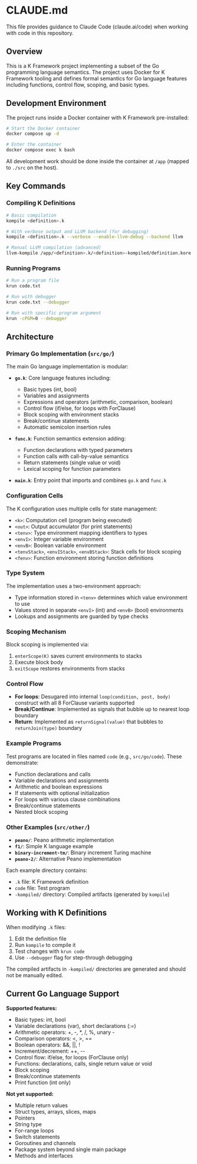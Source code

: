 # CLAUDE.md

This file provides guidance to Claude Code (claude.ai/code) when working with code in this repository.

## Overview

This is a K Framework project implementing a subset of the Go programming language semantics. The project uses Docker for K Framework tooling and defines formal semantics for Go language features including functions, control flow, scoping, and basic types.

## Development Environment

The project runs inside a Docker container with K Framework pre-installed:

```bash
# Start the Docker container
docker compose up -d

# Enter the container
docker compose exec k bash
```

All development work should be done inside the container at `/app` (mapped to `./src` on the host).

## Key Commands

### Compiling K Definitions

```bash
# Basic compilation
kompile <definition>.k

# With verbose output and LLVM backend (for debugging)
kompile <definition>.k --verbose --enable-llvm-debug --backend llvm

# Manual LLVM compilation (advanced)
llvm-kompile /app/<definition>.k/<definition>-kompiled/definition.kore /app/<definition>.k/<definition>-kompiled/dt main -g -O1 -o /app/<definition>.k/<definition>-kompiled/interpreter -- -g
```

### Running Programs

```bash
# Run a program file
krun code.txt

# Run with debugger
krun code.txt --debugger

# Run with specific program argument
krun -cPGM=0 --debugger
```

## Architecture

### Primary Go Implementation (`src/go/`)

The main Go language implementation is modular:

- **`go.k`**: Core language features including:
  - Basic types (int, bool)
  - Variables and assignments
  - Expressions and operators (arithmetic, comparison, boolean)
  - Control flow (if/else, for loops with ForClause)
  - Block scoping with environment stacks
  - Break/continue statements
  - Automatic semicolon insertion rules

- **`func.k`**: Function semantics extension adding:
  - Function declarations with typed parameters
  - Function calls with call-by-value semantics
  - Return statements (single value or void)
  - Lexical scoping for function parameters

- **`main.k`**: Entry point that imports and combines `go.k` and `func.k`

### Configuration Cells

The K configuration uses multiple cells for state management:

- `<k>`: Computation cell (program being executed)
- `<out>`: Output accumulator (for print statements)
- `<tenv>`: Type environment mapping identifiers to types
- `<envI>`: Integer variable environment
- `<envB>`: Boolean variable environment
- `<tenvStack>`, `<envIStack>`, `<envBStack>`: Stack cells for block scoping
- `<fenv>`: Function environment storing function definitions

### Type System

The implementation uses a two-environment approach:
- Type information stored in `<tenv>` determines which value environment to use
- Values stored in separate `<envI>` (int) and `<envB>` (bool) environments
- Lookups and assignments are guarded by type checks

### Scoping Mechanism

Block scoping is implemented via:
1. `enterScope(K)` saves current environments to stacks
2. Execute block body
3. `exitScope` restores environments from stacks

### Control Flow

- **For loops**: Desugared into internal `loop(condition, post, body)` construct with all 8 ForClause variants supported
- **Break/Continue**: Implemented as signals that bubble up to nearest loop boundary
- **Return**: Implemented as `returnSignal(value)` that bubbles to `returnJoin(type)` boundary

### Example Programs

Test programs are located in files named `code` (e.g., `src/go/code`). These demonstrate:
- Function declarations and calls
- Variable declarations and assignments
- Arithmetic and boolean expressions
- If statements with optional initialization
- For loops with various clause combinations
- Break/continue statements
- Nested block scoping

### Other Examples (`src/other/`)

- **`peano/`**: Peano arithmetic implementation
- **`f1/`**: Simple K language example
- **`binary-increment-tm/`**: Binary increment Turing machine
- **`peano-2/`**: Alternative Peano implementation

Each example directory contains:
- `.k` file: K Framework definition
- `code` file: Test program
- `-kompiled/` directory: Compiled artifacts (generated by `kompile`)

## Working with K Definitions

When modifying `.k` files:
1. Edit the definition file
2. Run `kompile` to compile it
3. Test changes with `krun code`
4. Use `--debugger` flag for step-through debugging

The compiled artifacts in `-kompiled/` directories are generated and should not be manually edited.

## Current Go Language Support

**Supported features:**
- Basic types: int, bool
- Variable declarations (var), short declarations (:=)
- Arithmetic operators: +, -, *, /, %, unary -
- Comparison operators: <, >, ==
- Boolean operators: &&, ||, !
- Increment/decrement: ++, --
- Control flow: if/else, for loops (ForClause only)
- Functions: declarations, calls, single return value or void
- Block scoping
- Break/continue statements
- Print function (int only)

**Not yet supported:**
- Multiple return values
- Struct types, arrays, slices, maps
- Pointers
- String type
- For-range loops
- Switch statements
- Goroutines and channels
- Package system beyond single main package
- Methods and interfaces
